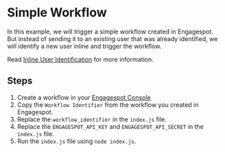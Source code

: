 # Simple Workflow

In this example, we will trigger a simple workflow created in Engagespot. But instead of sending it to an existing user that was already identified, we will identify a new user inline and trigger the workflow.

Read [Inline User Identification](https://docs.engagespot.co/docs/features/user/who-is-user#inline-identification-of-users) for more information.

## Steps

1. Create a workflow in your [Engagespot Console](https://console.engagespot.co)
2. Copy the `Workflow Identifier` from the workflow you created in Engagespot.
3. Replace the `workflow_identifier` in the `index.js` file.
4. Replace the `ENGAGESPOT_API_KEY` and `ENGAGESPOT_API_SECRET` in the `index.js` file.
4. Run the `index.js` file using `node index.js`.